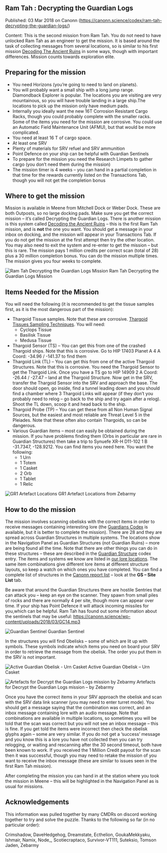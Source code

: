 ## Ram Tah : Decrypting the Guardian Logs

Published: 03 Mar 2018 on Canonn (https://canonn.science/codex/ram-tah-decrypting-the-guardian-logs/)

Content: This is the second mission from Ram Tah. You do not need to have unlocked Ram Tah as an engineer to get the mission. It is based around the task of collecting messages from several locations, so is similar to his first mission [Decoding The Ancient Ruins](https://canonn.science/codex/ram-tahs-mission/) in some ways, though with important differences. Mission counts towards exploration elite.

## Preparing for the mission

- You need Horizons (you’re going to need to land on planets).
- You will probably want a small ship with a long jump range. Diamondback Explorer is popular. The locations you are visiting are very mountainous, so you will have trouble landing in a large ship.The locations to pick up the mission only have medium pads.
- Internally you ideally want the new 16T Corrosion Resistant Cargo Racks, though you could probably complete with the smaller racks. Some of the items you need for the mission are corrosive. You could use an Automatic Field Maintenance Unit (AFMU), but that would be more complicated.
- You need at least 16 T of cargo space.
- At least one SRV
- Plenty of materials for SRV refuel and SRV ammunition
- Point Defence on your ship can be helpful with Guardian Sentinels
- To prepare for the mission you need the Research Limpets to gather cargo (you don’t need them during the mission)
- The mission timer is 4 weeks – you can hand in a partial completion in that time for the rewards currently listed on the Transactions Tab, though you will not get the completion bonus

## Where to get the mission

Mission is available in Meene from Mitchell Dock or Weber Dock. These are both Outposts, so no large docking pads. Make sure you get the correct mission – it’s called Decrypting the Guardian Logs. There is another mission is this system called [Decoding the Ancient Ruins](https://canonn.science/codex/ram-tahs-mission/) – this is the first Ram Tah mission, and is **not** the one you want. You should get a message in your inbox on docking, and the mission will appear in your Transactions Tab. If you do not get the mission at the first attempt then try the other location. You may also need to exit the system and re-enter to get the mission – but this is rare. The mission pays 1 million credits per correct scan (total of 28) plus a 30 million completion bonus. You can do the mission multiple times. The mission gives you four weeks to complete.

![Ram Tah Decrypting the Guardian Logs Mission](https://canonn.science/wp-content/uploads/2018/03/Ram-Tah-Mission2-1024x395.png)
Ram Tah Decrypting the Guardian Logs Mission

## Items Needed for the Mission

You will need the following (it is recommended to get the tissue samples first, as it is the most dangerous part of the mission):

- Thargoid Tissue samples. Note that these are corrosive. [Thargoid Tissues Sampling Techniques](https://canonn.science/codex/thargoid-tissue-sampling-techniques/). You will need:
    - Cyclops Tissue
    - Basilisk Tissue
    - Medusa Tissue
- Thargoid Sensor (TS) – You can get this from one of the crashed Thargoid ships. Note that this is corrosive. Go to HIP 17403 Planet A 4 A Coord: -34.96 / -141.37 to find them
- Thargoid Link (TL) – You can get this from one of the active Thargoid Structures. Note that this is corrosive. You need the Thargoid Sensor to get the Thargoid Link. Once you have a TS go to HIP 14909 2 A Coord: -26.44 / -27.47 – land at the Thargoid Structure. Now get in the SRV, transfer the Thargoid Sensor into the SRV and approach the base. The door should open, go inside, find a tunnel leading down and you should find a chamber where 3 Thargoid Links will appear (if they don’t you probably need to relog – go back to the ship and try again after a relog). Shoot the TL down, scoop it and head back to the ship.
- Thargoid Probe (TP) – You can get these from all Non Human Signal Sources, but the easiest and most reliable are Threat Level 5 in the Pleiades. Note that these often also contain Thargoids, so can be dangerous.
- Various Guardian items – most can easily be obtained during the mission. If you have problems finding them (Orbs in particular are rare in Guardian Structures) then take a trip to Synuefe XR-H D11-102 1 B -31.7347, -128.9212. You can find items you need here. You want the following:
    - 1 Urn
    - 1 Totem
    - 1 Casket
    - 2 Orb
    - 1 Tablet
    - 1 Relic

![GR1 Artefact Locations](https://canonn.science/wp-content/uploads/2018/03/artefacts-gr1-1024x1017.png)
GR1 Artefact Locations from Zebarmy

## How to do the mission

The mission involves scanning obelisks with the correct items in order to receive messages containing interesting lore (the [Guardians Codex](https://canonn.science/codex/guardians-codex/) is available, but it is better to complete the mission). There are 28 and they are spread across Guardian Structures in multiple systems. The locations show in the Navigation Panel as Guardian Structures (not Guardian Ruins) – more are being found all the time. Note that there are other things you can do in these structures – these are described in the [Guardian Structure](https://canonn.science/codex/guardian-structure/) codex entry. The items and systems we know are listed in [our lore locations](https://canonn.science/codex/decrypting-the-guardian-logs-lore-locations/). The same item combinations give different lore items at different structure layouts, so keep a watch on which ones you have completed. You can find a complete list of structures in the [Canonn report list](https://canonn.fyi/grsheet) – look at the **GS – Site List** tab. 

Be aware that around the Guardian Structures there are hostile Sentries that can attack you – keep an eye on the scanner. They spawn from small piles of rocks and there are normally 4 per site, though more can appear over time. If your ship has Point Defence it will attack incoming missiles for you,which can be helpful. Ram Tah has found out some information about the sentinels that may be useful: 
https://canonn.science/wp-content/uploads/2018/03/GC14.mp3

![Guardian Sentinel](https://canonn.science/wp-content/uploads/2018/03/Sentinel.png)
Guardian Sentinel

In the structures you will find Obelisks – some of which are lit up with symbols. These symbols indicate which items you need on board your SRV in order to retrieve the message from the obelisk. The order you put them in the SRV is not important.

![Active Guardian Obelisk - Urn Casket](https://canonn.science/wp-content/uploads/2018/03/Screenshot_0178-1024x576.png)
Active Guardian Obelisk – Urn Casket

![Artefacts for Decrypt the Guardian Logs mission by Zebarmy](https://canonn.science/wp-content/uploads/2018/03/30Artefacts-3-1024x375.png)
Artefacts for Decrypt the Guardian Logs mission – by Zebarmy

Once you have the correct items in your SRV approach the obelisk and scan with the SRV data link scanner (you may need to enter turret mode). You should get a message saying that the combination was correct, and an inbox message containing lore with an audio message. Note that combinations are available in multiple locations, so sometimes you will be told that the scan was correct but you will not see an inbox message – this is fine. If you get told the items were incorrect then check the obelisk glyphs again – some are very similar. If you do not get a ‘success’ message and you know this is a lore you have not collected then you can try relogging, or waiting and rescanning after the 30 second timeout, both have been known to work. If you received the 1 Million Credit payout for the scan then it was successful, though you may need to retake the mission of you want to receive the inbox message (these are similar to issues seen in the first Ram Tah mission). 

After completing the mission you can hand in at the station where you took the mission in Meene – this will be highlighted in the Navigation Panel as is usual for missions.

## Acknowledgements

This information was pulled together by many CMDRs on discord working together to try and solve the puzzle. Thanks to the following so far (in no particular order): 

Crimshadow, DaveHedgehog, Dreamstate, Ecthelion, GoukaMekkyaku, Ishmair, Namix, Node\_, Scotiecraptaco, Survivor-VT111, Suteksio, Tomson Jaden, Zebarmy